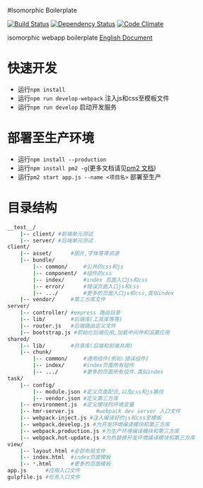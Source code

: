 #Isomorphic Boilerplate

[![Build Status](https://travis-ci.org/ali322/isomorphic-boilerplate.svg)](https://travis-ci.org/ali322/isomorphic-boilerplate)
[![Dependency Status](https://gemnasium.com/ali322/isomorphic-boilerplate.svg)](https://gemnasium.com/ali322/isomorphic-boilerplate)
[![Code Climate](https://codeclimate.com/github/ali322/isomorphic-boilerplate/badges/gpa.svg)](https://codeclimate.com/github/ali322/isomorphic-boilerplate)

isomorphic webapp boilerplate [English Document](./README.md)

快速开发
===
- 运行`npm install`
- 运行`npm run develop-webpack` 注入js和css至模板文件
- 运行`npm run develop` 启动开发服务

部署至生产环境
===
- 运行`npm install --production`
- 运行`npm install pm2 -g`(更多文档请见[pm2 文档](https://github.com/Unitech/PM2))
- 运行`pm2 start app.js --name <项目名>` 部署至生产

目录结构
===

```sh
__test__/
    |-- client/ #前端单元测试
    |-- server/ #后端单元测试
client/
    |-- asset/      #图片,字体等等资源
    |-- bundle/
        |-- common/     #公共的css和js
        |-- component/  #组件的css
        |-- index/      #index 页面入口js和css
        |-- error/      #错误页面入口js和css
        |-- .../        #更多的页面入口js和css,类似index
    |-- vendor/     #第三方库文件
server/
    |-- controller/ #express 路由目录
    |-- lib/        #后端库(工具库等等)
    |-- router.js   #后端路由定义文件
    |-- bootstrap.js #初始化后端应用,加载中间件和设置应用
shared/
    |-- lib/        #共享库(后端和前端共用)
    |-- chunk/
        |-- common/     #通用组件(例如:错误组件)
        |-- index/      #index页面所有组件
        |-- .../        #更多的页面所有组件.类似index
task/
    |-- config/
        |-- module.json #定义页面配合,以及css和js路径
        |-- vendor.json #定义第三方库
    |-- environment.js  #定义模块的环境变量
    |-- hmr-server.js       #webpack dev server 入口文件
    |-- webpack-inject.js #注入编译好的js和css至模板
    |-- webpack.develop.js #为开发环境编译模块和第三方库
    |-- webpack.production.js #为生产环境编译模块和第三方库
    |-- webpack.hot-update.js #为热替换开发环境编译模块和第三方库
view/
    |-- layout.html #全部布局文件
    |-- index.html  #index页面模板
    |-- *.html      #更多的页面模板
app.js      #应用入口文件
gulpfile.js #任务入口文件
```